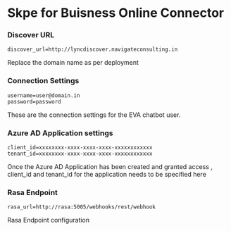 # Skpe for Buisness Online Connector 


### Discover URL 
    discover_url=http://lyncdiscover.navigateconsulting.in
    
Replace the domain name as per deployment 

### Connection Settings 
    username=user@domain.in
    password=password
These are the connection settings for the EVA chatbot user. 

### Azure AD Application settings    
 
    client_id=xxxxxxxx-xxxx-xxxx-xxxx-xxxxxxxxxxxx
    tenant_id=xxxxxxxx-xxxx-xxxx-xxxx-xxxxxxxxxxxx
Once the Azure AD Application has been created and granted access , client_id and tenant_id 
for the application needs to be specified here

### Rasa Endpoint 

    rasa_url=http://rasa:5005/webhooks/rest/webhook
Rasa Endpoint configuration 